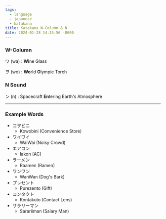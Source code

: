 ```yaml
---
tags:
  - language
  - japanese
  - katakana
title: Katakana W-Column & N
date: 2024-01-28 14:15:56 -0600
---
```


### W-Column

ワ (wa) : **Wi**ne Glass

ヲ (wo) : **Wo**rld **O**lympic Torch

### N Sound

ン (n) : Spacecraft **En**tering Earth's Atmosphere

---

### Example Words

* コヲビニ
	* Kowobini (Convenience Store)
* ワイワイ
	* WaiWai (Noisy Crowd)
* エアコン
	* Iakon (AC)
* ラーメン
	* Raamen (Ramen)
* ワンワン
	* WanWan (Dog's Bark)
* プレセント
	* Purezento (Gift)
* コンタクト
	* Kontakuto (Contact Lens)
* サラリーマン
	* Sarariiman (Salary Man)
